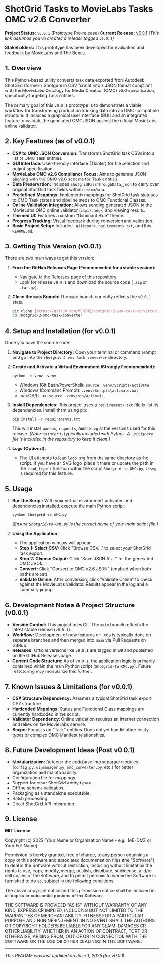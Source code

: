 # ShotGrid Tasks to MovieLabs Tasks OMC v2.6 Converter

**Project Status:** `v0.0.1` (Prototype Pre-release)
**Current Release:** [v0.0.1](https://github.com/ME-DMZ/shotgrid-2-omc-task-converter/releases/tag/v0.0.1) *(This link assumes you've created a release tagged `v0.0.1`)*

**Stakeholders:** This prototype has been developed for evaluation and feedback by MovieLabs and The Bends.

## 1\. Overview

This Python-based utility converts task data exported from Autodesk ShotGrid (formerly Shotgun) in CSV format into a JSON format compliant with the MovieLabs Ontology for Media Creation (OMC) v2.6 specification, specifically targeting Task entities.

The primary goal of this `v0.0.1` prototype is to demonstrate a viable workflow for transforming production tracking data into an OMC-compatible structure. It includes a graphical user interface (GUI) and an integrated feature to validate the generated OMC JSON against the official MovieLabs online validator.

## 2\. Key Features (as of v0.0.1)

  * **CSV to OMC JSON Conversion:** Transforms ShotGrid task CSVs into a list of OMC Task entities.
  * **GUI Interface:** User-friendly interface (Tkinter) for file selection and output specification.
  * **MovieLabs OMC v2.6 Compliance Focus:** Aims to generate JSON aligning with the OMC v2.6 schema for Task entities.
  * **Data Preservation:** Includes `shotgridPassThroughData_json` to carry over original ShotGrid task fields within `customData`.
  * **Predefined Mappings:** Implements mappings for ShotGrid task statuses to OMC Task states and pipeline steps to OMC Functional Classes.
  * **Online Validation Integration:** Allows sending generated JSON to the MovieLabs OMC online validator (`/api/check`) and viewing results.
  * **Themed UI:** Features a custom "Dominant Blue" theme.
  * **Progress Tracking:** Visual feedback during conversion and validation.
  * **Basic Project Setup:** Includes `.gitignore`, `requirements.txt`, and this `README.md`.

## 3\. Getting This Version (v0.0.1)

There are two main ways to get this version:

1.  **From the GitHub Releases Page (Recommended for a stable version):**

      * Navigate to the [Releases page](https://github.com/ME-DMZ/shotgrid-2-omc-task-converter/releases) of this repository.
      * Look for release `v0.0.1` and download the source code (`.zip` or `.tar.gz`).

2.  **Clone the `main` Branch:**
    The `main` branch currently reflects the `v0.0.1` state.

    ```bash
    git clone [https://github.com/ME-DMZ/shotgrid-2-omc-task-converter.git](https://github.com/ME-DMZ/shotgrid-2-omc-task-converter.git)
    cd shotgrid-2-omc-task-converter
    ```

## 4\. Setup and Installation (for v0.0.1)

Once you have the source code:

1.  **Navigate to Project Directory:**
    Open your terminal or command prompt and go into the `shotgrid-2-omc-task-converter` directory.

2.  **Create and Activate a Virtual Environment (Strongly Recommended):**

    ```bash
    python -m venv .venv
    ```

      * Windows (Git Bash/PowerShell): `source .venv/Scripts/activate`
      * Windows (Command Prompt): `.venv\Scripts\activate.bat`
      * macOS/Linux: `source .venv/bin/activate`

3.  **Install Dependencies:**
    This project uses a `requirements.txt` file to list its dependencies. Install them using pip:

    ```bash
    pip install -r requirements.txt
    ```

    This will install `pandas`, `requests`, and `tksvg` at the versions used for this release.
    *(Note: `tkinter` is typically included with Python. A `.gitignore` file is included in the repository to keep it clean.)*

4.  **Logo (Optional):**

      * The UI attempts to load `logo.svg` from the same directory as the script. If you have an SVG logo, place it there or update the path in the `load_logo()` function within the script `Shotgrid-to-OMC.py`. `tksvg` is required for this feature.

## 5\. Usage

1.  **Run the Script:**
    With your virtual environment activated and dependencies installed, execute the main Python script:

    ```bash
    python Shotgrid-to-OMC.py
    ```

    *(Ensure `Shotgrid-to-OMC.py` is the correct name of your main script file.)*

2.  **Using the Application:**

      * The application window will appear.
      * **Step 1: Select CSV:** Click "Browse CSV..." to select your ShotGrid task export.
      * **Step 2: Choose Output:** Click "Save JSON As..." for the generated OMC JSON.
      * **Convert:** Click "Convert to OMC v2.6 JSON" (enabled when both paths are set).
      * **Validate Online:** After conversion, click "Validate Online" to check against the MovieLabs validator. Results appear in the log and a summary popup.

## 6\. Development Notes & Project Structure (v0.0.1)

  * **Version Control:** This project uses Git. The `main` branch reflects the latest stable release (`v0.0.1`).
  * **Workflow:** Development of new features or fixes is typically done on separate branches and then merged into `main` via Pull Requests on GitHub.
  * **Releases:** Official versions like `v0.0.1` are tagged in Git and published on the GitHub Releases page.
  * **Current Code Structure:** As of `v0.0.1`, the application logic is primarily contained within the main Python script (`Shotgrid-to-OMC.py`). Future refactoring may modularize this further.

## 7\. Known Issues & Limitations (for v0.0.1)

  * **CSV Structure Dependency:** Assumes a typical ShotGrid task export CSV structure.
  * **Hardcoded Mappings:** Status and Functional Class mappings are currently hardcoded in the script.
  * **Validator Dependency:** Online validation requires an internet connection and relies on the MovieLabs service.
  * **Scope:** Focuses on "Task" entities. Does not yet handle other entity types or complex OMC Manifest relationships.

## 8\. Future Development Ideas (Post v0.0.1)

  * **Modularization:** Refactor the codebase into separate modules (`config.py`, `ui_manager.py`, `omc_converter.py`, etc.) for better organization and maintainability.
  * Configuration file for mappings.
  * Support for other ShotGrid entity types.
  * Offline schema validation.
  * Packaging as a standalone executable.
  * Batch processing.
  * Direct ShotGrid API integration.

## 9\. License

**MIT License**

Copyright (c) 2025 [Your Name or Organization Name - e.g., ME-DMZ or Your Full Name]

Permission is hereby granted, free of charge, to any person obtaining a copy
of this software and associated documentation files (the "Software"), to deal
in the Software without restriction, including without limitation the rights
to use, copy, modify, merge, publish, distribute, sublicense, and/or sell
copies of the Software, and to permit persons to whom the Software is
furnished to do so, subject to the following conditions:

The above copyright notice and this permission notice shall be included in all
copies or substantial portions of the Software.

THE SOFTWARE IS PROVIDED "AS IS", WITHOUT WARRANTY OF ANY KIND, EXPRESS OR
IMPLIED, INCLUDING BUT NOT LIMITED TO THE WARRANTIES OF MERCHANTABILITY,
FITNESS FOR A PARTICULAR PURPOSE AND NONINFRINGEMENT. IN NO EVENT SHALL THE
AUTHORS OR COPYRIGHT HOLDERS BE LIABLE FOR ANY CLAIM, DAMAGES OR OTHER
LIABILITY, WHETHER IN AN ACTION OF CONTRACT, TORT OR OTHERWISE, ARISING FROM,
OUT OF OR IN CONNECTION WITH THE SOFTWARE OR THE USE OR OTHER DEALINGS IN THE
SOFTWARE.

-----

*This README was last updated on June 1, 2025 (for v0.0.1).*
